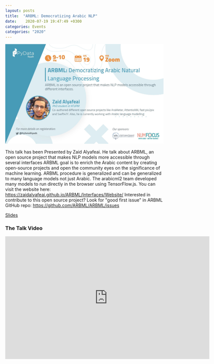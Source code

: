```yaml
---
layout: posts
title:  "ARBML: Democratizing Arabic NLP"
date:    2020-07-19 19:47:49 +0300
categories: Events
categories: "2020"
---
```



<img src="/assets/images/ARBML.jpg" alt="meetup">


 <p>


This talk has been Presented by Zaid  Alyafeai.
He talk about ARBML, an open source project that makes NLP models more accessible through several interfaces
ARBML goal is to enrich the Arabic content by creating open-source projects and open the community eyes on the significance of machine learning.
ARBML procedure is generalized and can be generalized to many language models not just Arabic.
The arabicml2 team developed many models to run directly in the browser using TensorFlow.js.
You can visit the website here:
https://zaidalyafeai.github.io/ARBML/Interfaces/Website/
Interested in contribute to this open source project?
Look for "good first issue" in ARBML GitHub repo:
https://github.com/ARBML/ARBML/issues




</p>

<a href="https://docs.google.com/presentation/d/1DLwDZwubqBPvR9eztDl94vLwknZIwaljnYl6Mc0k770/edit#slide=id.g6338adb409_0_176">Slides  </a>

<h3> The Talk Video</h3>
<iframe width="650" height="390" src="https://www.youtube.com/embed/4VAxMtLwbv0" frameborder="0" allow="accelerometer; autoplay; clipboard-write; encrypted-media; gyroscope; picture-in-picture" allowfullscreen></iframe>
